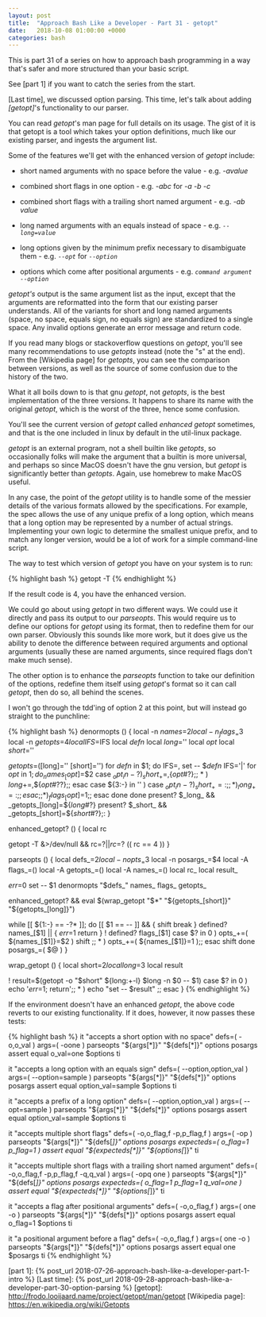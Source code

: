 ```yaml
---
layout: post
title:  "Approach Bash Like a Developer - Part 31 - getopt"
date:   2018-10-08 01:00:00 +0000
categories: bash
---
```


This is part 31 of a series on how to approach bash programming in a way
that's safer and more structured than your basic script.

See [part 1] if you want to catch the series from the start.

[Last time], we discussed option parsing. This time, let's talk about
adding *[getopt]*'s functionality to our parser.

You can read *getopt*'s man page for full details on its usage.  The
gist of it is that getopt is a tool which takes your option definitions,
much like our existing parser, and ingests the argument list.

Some of the features we'll get with the enhanced version of *getopt*
include:

-   short named arguments with no space before the value - e.g.
    *-avalue*

-   combined short flags in one option - e.g. *-abc* for *-a -b -c*

-   combined short flags with a trailing short named argument - e.g.
    *-ab value*

-   long named arguments with an equals instead of space - e.g.
    *`--long=value`*

-   long options given by the minimum prefix necessary to disambiguate
    them - e.g. *`--opt`* for *`--option`*

-   options which come after positional arguments - e.g. *`command
    argument --option`*

*getopt's* output is the same argument list as the input, except that
the arguments are reformatted into the form that our existing parser
understands.  All of the variants for short and long named arguments
(space, no space, equals sign, no equals sign) are standardized to a
single space. Any invalid options generate an error message and return
code.

If you read many blogs or stackoverflow questions on *getopt*, you'll
see many recommendations to use *getopts* instead (note the "s" at the
end). From the [Wikipedia page] for *getopts*, you can see the
comparison between versions, as well as the source of some confusion due
to the history of the two.

What it all boils down to is that gnu *getopt*, not *getopts*, is the
best implementation of the three versions. It happens to share its name
with the original *getopt*, which is the worst of the three, hence some
confusion.

You'll see the current version of *getopt* called *enhanced getopt*
sometimes, and that is the one included in linux by default in the
util-linux package.

*getopt* is an external program, not a shell builtin like *getopts*, so
occasionally folks will make the argument that a builtin is more
universal, and perhaps so since MacOS doesn't have the gnu version, but
*getopt* is significantly better than *getopts*.  Again, use homebrew to
make MacOS useful.

In any case, the point of the *getopt* utility is to handle some of the
messier details of the various formats allowed by the specifications.
For example, the spec allows the use of any unique prefix of a long
option, which means that a long option may be represented by a number of
actual strings.  Implementing your own logic to determine the smallest
unique prefix, and to match any longer version, would be a lot of work
for a simple command-line script.

The way to test which version of *getopt* you have on your system is to
run:

{% highlight bash %}
getopt -T
{% endhighlight %}

If the result code is 4, you have the enhanced version.

We could go about using *getopt* in two different ways.  We could use it
directly and pass its output to our *parseopts*.  This would require us
to define our options for *getopt* using its format, then to redefine
them for our own parser.  Obviously this sounds like more work, but it
does give us the ability to denote the difference between required
arguments and optional arguments (usually these are named arguments,
since required flags don't make much sense).

The other option is to enhance the *parseopts* function to take our
definition of the options, redefine them itself using *getopt*'s format
so it can call *getopt*, then do so, all behind the scenes.

I won't go through the tdd'ing of option 2 at this point, but will
instead go straight to the punchline:

{% highlight bash %}
denormopts () {
  local -n _names_=$2
  local -n _flags_=$3
  local -n _getopts_=$4
  local IFS=$IFS
  local _defn_
  local _long_=''
  local _opt_
  local _short_=''

  _getopts_=([long]='' [short]='')
  for _defn_ in $1; do
    IFS=,
    set -- $_defn_
    IFS='|'
    for _opt_ in $1; do
      _names_[$_opt_]=$2
      case $_opt_ in
        -?  ) _short_+=,${_opt_#?};;
        *   ) _long_+=,${_opt_#??};;
      esac
      case ${3:-} in
        '' )
          case $_opt_ in
            -?  ) _short_+=: ;;
            *   ) _long_+=:  ;;
          esac
          ;;
        * ) _flags_[$_opt_]=1;;
      esac
    done
  done
  present? $_long_  && _getopts_[long]=${_long_#?}
  present? $_short_ && _getopts_[short]=${_short_#?};:
}

enhanced_getopt? () {
  local rc

  getopt -T &>/dev/null && rc=$? || rc=$?
  (( rc == 4 ))
}

parseopts () {
  local defs_=$2
  local -n opts_=$3
  local -n posargs_=$4
  local -A flags_=()
  local -A getopts_=()
  local -A names_=()
  local rc_
  local result_

  _err_=0
  set -- $1
  denormopts "$defs_" names_ flags_ getopts_

  enhanced_getopt? && eval $(wrap_getopt "$*" "${getopts_[short]}" "${getopts_[long]}")

  while [[ ${1:-} == -?* ]]; do
    [[ $1 == -- ]] && {
      shift
      break
    }
    defined? names_[$1] || {
      _err_=1
      return
    }
    ! defined? flags_[$1]
    case $? in
      0 )
        opts_+=( ${names_[$1]}=$2 )
        shift
        ;;
      * ) opts_+=( ${names_[$1]}=1 );;
    esac
    shift
  done
  posargs_=( $@ )
}

wrap_getopt () {
  local short=$2
  local long=$3
  local result

  ! result=$(getopt -o "$short" ${long:+-l} $long -n $0 -- $1)
  case $? in
    0 ) echo '_err_=1; return';;
    * ) echo "set -- $result" ;;
  esac
}
{% endhighlight %}

If the environment doesn't have an enhanced *getopt*, the above code
reverts to our existing functionality.  If it does, however, it now
passes these tests:

{% highlight bash %}
it "accepts a short option with no space"
  defs=( -o,o_val )
  args=( -oone    )
  parseopts "${args[*]}" "${defs[*]}" options posargs
  assert equal o_val=one $options
ti

it "accepts a long option with an equals sign"
  defs=( --option,option_val  )
  args=( --option=sample      )
  parseopts "${args[*]}" "${defs[*]}" options posargs
  assert equal option_val=sample $options
ti

it "accepts a prefix of a long option"
  defs=( --option,option_val  )
  args=( --opt=sample      )
  parseopts "${args[*]}" "${defs[*]}" options posargs
  assert equal option_val=sample $options
ti

it "accepts multiple short flags"
  defs=(
    -o,o_flag,f
    -p,p_flag,f
  )
  args=( -op )
  parseopts "${args[*]}" "${defs[*]}" options posargs
  expecteds=(
    o_flag=1
    p_flag=1
  )
  assert equal "${expecteds[*]}" "${options[*]}"
ti

it "accepts multiple short flags with a trailing short named argument"
  defs=(
    -o,o_flag,f
    -p,p_flag,f
    -q,q_val
  )
  args=( -opq one )
  parseopts "${args[*]}" "${defs[*]}" options posargs
  expecteds=(
    o_flag=1
    p_flag=1
    q_val=one
  )
  assert equal "${expecteds[*]}" "${options[*]}"
ti

it "accepts a flag after positional arguments"
  defs=( -o,o_flag,f  )
  args=( one -o       )
  parseopts "${args[*]}" "${defs[*]}" options posargs
  assert equal o_flag=1 $options
ti

it "a positional argument before a flag"
  defs=( -o,o_flag,f  )
  args=( one -o       )
  parseopts "${args[*]}" "${defs[*]}" options posargs
  assert equal one $posargs
ti
{% endhighlight %}

  [part 1]: {% post_url 2018-07-26-approach-bash-like-a-developer-part-1-intro %}
  [Last time]: {% post_url 2018-09-28-approach-bash-like-a-developer-part-30-option-parsing %}
  [getopt]: http://frodo.looijaard.name/project/getopt/man/getopt
  [Wikipedia page]: https://en.wikipedia.org/wiki/Getopts
